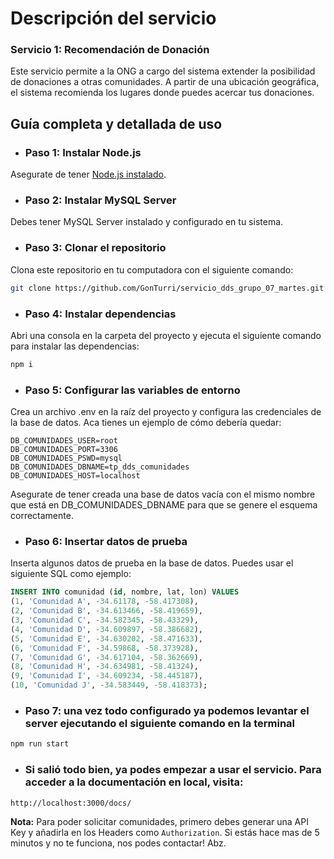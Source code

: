 # Descripción del servicio

### Servicio 1: Recomendación de Donación
Este servicio permite a la ONG a cargo del sistema extender la posibilidad de donaciones a otras comunidades. A partir de una ubicación geográfica, el sistema recomienda los lugares donde puedes acercar tus donaciones.

## Guía completa y detallada de uso

- ### Paso 1: Instalar Node.js
Asegurate de tener [Node.js instalado](https://nodejs.org/en/download/prebuilt-installer).

- ### Paso 2: Instalar MySQL Server
Debes tener MySQL Server instalado y configurado en tu sistema.

- ### Paso 3: Clonar el repositorio
Clona este repositorio en tu computadora con el siguiente comando:

```bash
git clone https://github.com/GonTurri/servicio_dds_grupo_07_martes.git
```

- ### Paso 4: Instalar dependencias
Abri una consola en la carpeta del proyecto y ejecuta el siguiente comando para instalar las dependencias:
```bash
npm i
```

- ### Paso 5: Configurar las variables de entorno
Crea un archivo .env en la raíz del proyecto y configura las credenciales de la base de datos. Aca tienes un ejemplo de cómo debería quedar:
``` env
DB_COMUNIDADES_USER=root
DB_COMUNIDADES_PORT=3306
DB_COMUNIDADES_PSWD=mysql
DB_COMUNIDADES_DBNAME=tp_dds_comunidades
DB_COMUNIDADES_HOST=localhost
```

Asegurate de tener creada una base de datos vacía con el mismo nombre que está en DB_COMUNIDADES_DBNAME para que se genere el esquema correctamente.

- ### Paso 6: Insertar datos de prueba
Inserta algunos datos de prueba en la base de datos. Puedes usar el siguiente SQL como ejemplo:
 ``` sql
 INSERT INTO comunidad (id, nombre, lat, lon) VALUES
(1, 'Comunidad A', -34.61178, -58.417308),
(2, 'Comunidad B', -34.613466, -58.419659),
(3, 'Comunidad C', -34.582345, -58.43329),
(4, 'Comunidad D', -34.609897, -58.386682),
(5, 'Comunidad E', -34.630202, -58.471633),
(6, 'Comunidad F', -34.59868, -58.373928),
(7, 'Comunidad G', -34.617104, -58.362669),
(8, 'Comunidad H', -34.634981, -58.41324),
(9, 'Comunidad I', -34.609234, -58.445187),
(10, 'Comunidad J', -34.583449, -58.418373);
```
- ### Paso 7: una vez todo configurado ya podemos levantar el server ejecutando el siguiente comando en la terminal
```bash 
npm run start
```

- ### Si salió todo bien,  ya podes empezar a usar el servicio. Para acceder a la documentación en local, visita:
```url
http://localhost:3000/docs/
```

**Nota:** Para poder solicitar comunidades, primero debes generar una API Key y añadirla en los Headers como `Authorization`. Si estás hace mas de 5 minutos y no te funciona, nos podes contactar! Abz.



